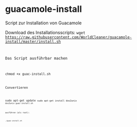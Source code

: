 # guacamole-install
Script zur Installation von Guacamole

Download des Installationsscripts:
<code>wget https://raw.githubusercontent.com/WorldCleaner/guacamole-install/master/install.sh

Das Script ausführbar machen

<code>chmod +x guac-install.sh

Convertieren

<code>sudo apt-get update
<code>sudo apt-get install dos2unix 
<code>dos2unix guac-install.sh

ausführen (als root):

<code>./guac-install.sh
